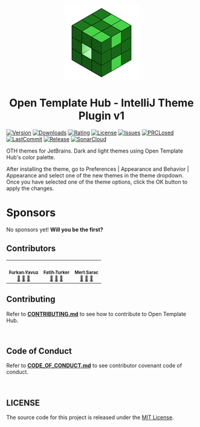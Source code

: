 <p align="center">
   <a href="https://opentemplatehub.com">
    <img src="https://raw.githubusercontent.com/open-template-hub/open-template-hub.github.io/master/assets/logo/brand-logo.png" alt="Logo" width=200>
  </a>
</p>

<h1 align="center">
Open Template Hub - IntelliJ Theme Plugin v1
</h1>

[![Version](https://img.shields.io/jetbrains/plugin/v/18932-oth-theme.svg?label=Version&style=for-the-badge&logo=jetbrains)](https://plugins.jetbrains.com/plugin/18932-oth-theme)
[![Downloads](https://img.shields.io/jetbrains/plugin/d/18932-oth-theme.svg?style=for-the-badge&logo=jetbrains)](https://plugins.jetbrains.com/plugin/18932-oth-theme)
[![Rating](https://img.shields.io/jetbrains/plugin/r/rating/18932-oth-theme?label=Rating&style=for-the-badge&logo=jetbrains)](https://plugins.jetbrains.com/plugin/18932-oth-theme?preview=true)
[![License](https://img.shields.io/github/license/open-template-hub/oth-intellij-theme-plugin?color=43b043&style=for-the-badge)](LICENSE)
[![Issues](https://img.shields.io/github/issues/open-template-hub/oth-intellij-theme-plugin?color=43b043&style=for-the-badge)](https://github.com/open-template-hub/oth-intellij-theme-plugin/issues)
[![PRCLosed](https://img.shields.io/github/issues-pr-closed-raw/open-template-hub/oth-intellij-theme-plugin?color=43b043&style=for-the-badge)](https://github.com/open-template-hub/oth-intellij-theme-plugin/pulls?q=is%3Apr+is%3Aclosed)
[![LastCommit](https://img.shields.io/github/last-commit/open-template-hub/oth-intellij-theme-plugin?color=43b043&style=for-the-badge)](https://github.com/open-template-hub/oth-intellij-theme-plugin/commits/main)
[![Release](https://img.shields.io/github/release/open-template-hub/oth-intellij-theme-plugin?include_prereleases&color=43b043&style=for-the-badge)](https://github.com/open-template-hub/oth-intellij-theme-plugin/releases)
[![SonarCloud](https://img.shields.io/sonar/quality_gate/open-template-hub_oth-intellij-theme-plugin?server=https%3A%2F%2Fsonarcloud.io&label=Sonar%20Cloud&style=for-the-badge&logo=sonarcloud)](https://sonarcloud.io/dashboard?id=open-template-hub_oth-intellij-theme-plugin)

<!-- Plugin description -->
OTH themes for JetBrains. Dark and light themes using Open Template Hub's color palette.

After installing the theme, go to Preferences | Appearance and Behavior | Appearance and select one of the new themes in the theme dropdown.
Once you have selected one of the theme options, click the OK button to apply the changes.

<!-- Plugin description end -->

# Sponsors

No sponsors yet! **Will you be the first?**

## Contributors

<!-- ALL-CONTRIBUTORS-LIST:START - Do not remove or modify this section -->
<!-- prettier-ignore-start -->
<!-- markdownlint-disable -->
<table>
  <tr>
    <td align="center"><a href="https://github.com/furknyavuz"><img src="https://avatars0.githubusercontent.com/u/2248168?s=460&u=435ef6ade0785a7a135ce56cae751fb3ade1d126&v=4" width="100px;" alt=""/><br /><sub><b>Furkan Yavuz</b></sub></a><br /><a href="https://github.com/open-template-hub/oth-intellij-theme-plugin/issues/created_by/furknyavuz" title="Answering Questions">💬</a> <a href="https://github.com/open-template-hub/oth-intellij-theme-plugin/commits?author=furknyavuz" title="Documentation">📖</a> <a href="https://github.com/open-template-hub/oth-intellij-theme-plugin/pulls?q=is%3Apr+reviewed-by%3Afurknyavuz" title="Reviewed Pull Requests">👀</a></td>
    <td align="center"><a href="https://github.com/fatihturker"><img src="https://avatars1.githubusercontent.com/u/2202179?s=460&u=261b1129e7106c067783cb022ab9999aad833bdc&v=4" width="100px;" alt=""/><br /><sub><b>Fatih Turker</b></sub></a><br /><a href="https://github.com/open-template-hub/oth-intellij-theme-plugin/issues/created_by/fatihturker" title="Answering Questions">💬</a> <a href="https://github.com/open-template-hub/oth-intellij-theme-plugin/commits?author=fatihturker" title="Documentation">📖</a> <a href="https://github.com/open-template-hub/oth-intellij-theme-plugin/pulls?q=is%3Apr+reviewed-by%3Afatihturker" title="Reviewed Pull Requests">👀</a></td>
    <td align="center"><a href="https://github.com/mertlsarac"><img src="https://avatars1.githubusercontent.com/u/38442589?s=400&u=aa3cda11724fc297a0bfa6beb35c9be81687cf3c&v=4" width="100px;" alt=""/><br /><sub><b>Mert Sarac</b></sub></a><br /><a href="https://github.com/open-template-hub/oth-intellij-theme-plugin/issues/created_by/mertlsarac" title="Answering Questions">💬</a> <a href="https://github.com/open-template-hub/oth-intellij-theme-plugin/commits?author=mertlsarac" title="Documentation">📖</a> <a href="https://github.com/open-template-hub/oth-intellij-theme-plugin/pulls?q=is%3Apr+reviewed-by%3Amertlsarac" title="Reviewed Pull Requests">👀</a></td>
  </tr>
</table>

<!-- markdownlint-enable -->
<!-- prettier-ignore-end -->

<!-- ALL-CONTRIBUTORS-LIST:END -->

## Contributing

Refer to **[CONTRIBUTING.md](https://github.com/open-template-hub/.github/blob/master/docs/CONTRIBUTING.md)** to see how to contribute to Open Template Hub.

<br/>

## Code of Conduct

Refer to **[CODE_OF_CONDUCT.md](https://github.com/open-template-hub/.github/blob/master/docs/CODE_OF_CONDUCT.md)** to see contributor covenant code of conduct.

<br/>

## LICENSE

The source code for this project is released under the [MIT License](LICENSE).
